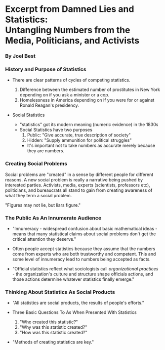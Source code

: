# Excerpt from Damned Lies and Statistics: <br />Untangling Numbers from the Media, Politicians, and Activists

### By Joel Best

### History and Purpose of Statistics
* There are clear patterns of cycles of competing statistics.
    1. Difference between the estimated number of prostitutes in New York depending on if you
    ask a minister or a cop.
    2. Homelessness in America depending on if you were for or against Ronald Reagan's
    presidency.

* Social Statistics
    * "statistics" got its modern meaning (numeric evidence) in the 1830s
    * Social Statistics have two purposes
        1. Public: "Give accurate, true description of society"
        2. Hidden: "Supply ammunition for political struggles"
        * It's important not to take numbers as accurate merely because they are numbers.

### Creating Social Problems
Social problems are "created" in a sense by different people for different reasons. A new
social problem is really a narrative being pushed by interested parties. Activists, media,
experts (scientists, professors etc), politicians, and bureaucrats all stand to gain
from creating awareness of what they term a social problem.

"Figures may not lie, but liars figure."

### The Public As An Innumerate Audience

* \"Innumeracy - widespread confusion about basic mathematical ideas - means that many statistical
claims about social problems don't get the critical attention they deserve.\"

* Often people accept statistics because they assume that the numbers come from experts
who are both trustworthy and competent. This and some level of innumeracy lead to numbers
being accepted as facts.

* \"Official statistics reflect what sociologists call  _organizational practices_ -
the organization's culture and structure shape officials actions, and those actions determine
whatever statistics finally emerge.\"


### Thinking About Statistics As Social Products

* \"All statistics are social products, the results of people's efforts.\"

* Three Basic Questions To As When Presented With Statistics
    1. \"Who created this statistic?\"
    2. \"Why was this statistic created?\"
    3. \"How was this statistic created?\"

* \"Methods of creating statistics are key.\"
